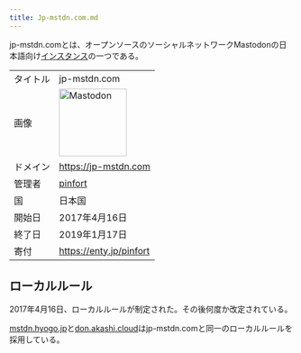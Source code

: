 ```yaml
---
title: Jp-mstdn.com.md
---
```

<div>

jp-mstdn.comとは、オープンソースのソーシャルネットワークMastodonの日本語向け[インスタンス](/%E3%82%A4%E3%83%B3%E3%82%B9%E3%82%BF%E3%83%B3%E3%82%B9 "インスタンス")の一つである。

|          |                                                                                                                                                                                                                                                                                                        |
|----------|--------------------------------------------------------------------------------------------------------------------------------------------------------------------------------------------------------------------------------------------------------------------------------------------------------|
| タイトル | jp-mstdn.com                                                                                                                                                                                                                                                                                           |
| 画像     | [<img src="/images/thumb/0/00/Mastodon_logo.png/120px-Mastodon_logo.png" srcset="/images/thumb/0/00/Mastodon_logo.png/180px-Mastodon_logo.png 1.5x, /images/0/00/Mastodon_logo.png 2x" width="120" height="120" alt="Mastodon" />](/%E3%83%95%E3%82%A1%E3%82%A4%E3%83%AB:Mastodon_logo.png "Mastodon") |
| ドメイン | <a href="https://jp-mstdn.com" rel="nofollow">https://jp-mstdn.com</a>                                                                                                                                                                                                                                 |
| 管理者   | <a href="https://jp-mstdn.com/@pinfort" rel="nofollow">pinfort</a>                                                                                                                                                                                                                                     |
| 国       | 日本国                                                                                                                                                                                                                                                                                                 |
| 開始日   | 2017年4月16日                                                                                                                                                                                                                                                                                          |
| 終了日   | 2019年1月17日                                                                                                                                                                                                                                                                                          |
| 寄付     | <a href="https://enty.jp/pinfort" rel="nofollow">https://enty.jp/pinfort</a>                                                                                                                                                                                                                           |

## ローカルルール

2017年4月16日、ローカルルールが制定された。その後何度か改定されている。

[mstdn.hyogo.jp](/Mstdn.hyogo.jp "Mstdn.hyogo.jp")と[don.akashi.cloud](/Don.akashi.cloud "Don.akashi.cloud")はjp-mstdn.comと同一のローカルルールを採用している。

</div>
